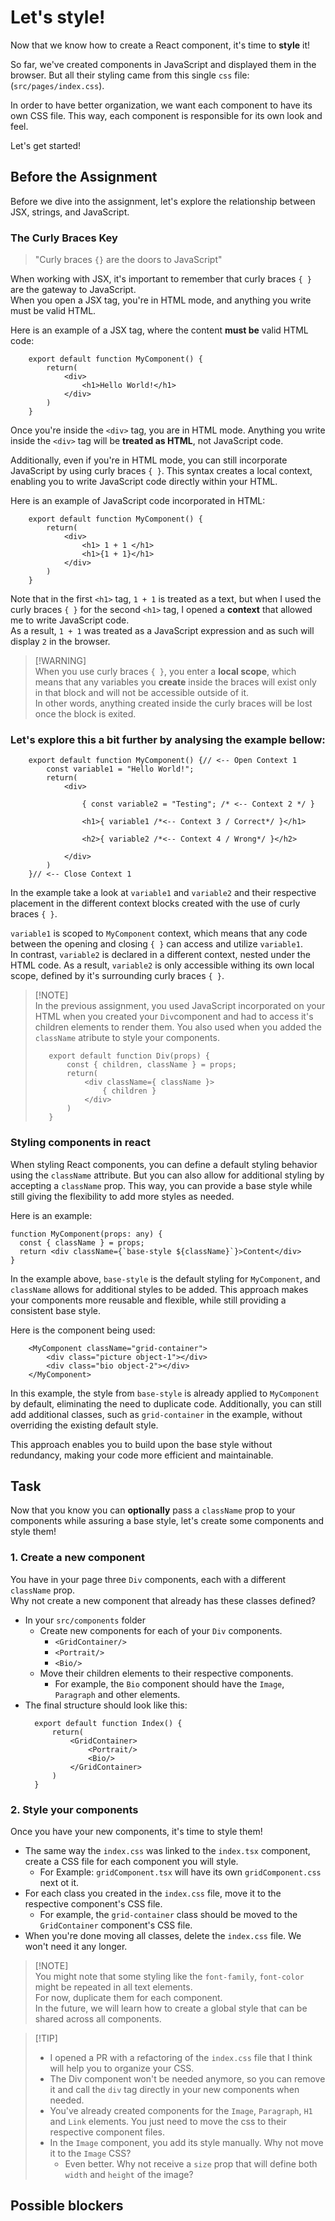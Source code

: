 # Let's style!

Now that we know how to create a React component, it's time to **style** it!<br/>

So far, we've created components in JavaScript and displayed them in the browser. But all their styling came from this single `css` file: (`src/pages/index.css`).<br/>

In order to have better organization, we want each component to have its own CSS file. This way, each component is responsible for its own look and feel. 

Let's get started!<br/>

## Before the Assignment

Before we dive into the assignment, let's explore the relationship between JSX, strings, and JavaScript.

### The Curly Braces Key


> "Curly braces `{}` are the doors to JavaScript"

When working with JSX, it's important to remember that curly braces `{ }` are the gateway to JavaScript.<br/> 
When you open a JSX tag, you're in HTML mode, and anything you write must be valid HTML. 

Here is an example of a JSX tag, where the content **must be** valid HTML code:

```tsx
    export default function MyComponent() {
        return(
            <div>
                <h1>Hello World!</h1>
            </div>
        )
    }
```

Once you're inside the `<div>` tag, you are in HTML mode. Anything you write inside the `<div>` tag will be **treated as HTML**, not JavaScript code.

Additionally, even if you're in HTML mode, you can still incorporate JavaScript by using curly braces `{ }`. This syntax creates a local context, enabling you to write JavaScript code directly within your HTML.

Here is an example of JavaScript code incorporated in HTML:

```tsx
    export default function MyComponent() {
        return(
            <div>
                <h1> 1 + 1 </h1>
                <h1>{1 + 1}</h1>
            </div>
        )
    }
```

Note that in the first `<h1>` tag, `1 + 1` is treated as a text, but when I used the curly braces `{ }` for the second `<h1>` tag, I opened a **context** that allowed me to write JavaScript code.<br/>
As a result, `1 + 1` was treated as a JavaScript expression and as such will display `2` in the browser.


> [!WARNING]<br/>
> When you use curly braces `{ }`, you enter a **local scope**, which means that any variables you **create** inside the braces will exist only in that block and will not be accessible outside of it.<br/>
> In other words, anything created inside the curly braces will be lost once the block is exited.

### Let's explore this a bit further by analysing the example bellow:

```tsx
    export default function MyComponent() {// <-- Open Context 1
        const variable1 = "Hello World!"; 
        return(
            <div> 

                { const variable2 = "Testing"; /* <-- Context 2 */ }

                <h1>{ variable1 /*<-- Context 3 / Correct*/ }</h1> 

                <h2>{ variable2 /*<-- Context 4 / Wrong*/ }</h2>

            </div>
        )
    }// <-- Close Context 1
```
In the example take a look at `variable1` and `variable2` and their respective placement in the different context blocks created with the use of curly braces `{ }`.

`variable1` is scoped to `MyComponent` context, which means that any code between the opening and closing `{ }` can access and utilize `variable1`.<br/>
In contrast, `variable2` is declared in a different context, nested under the HTML code. As a result, `variable2` is only accessible withing its own local scope, defined by it's surrounding curly braces `{ }`.

> [!NOTE]<br/>
> In the previous assignment, you used JavaScript incorporated on your HTML when you created your `Div`component and had to access it's children elements to render them. You also used when you added the `className` atribute to style your components.
>```tsx
>    export default function Div(props) {
>        const { children, className } = props;
>        return(
>            <div className={ className }>
>                { children }
>            </div>
>        )
>    }
>```

### Styling components in react

When styling React components, you can define a default styling behavior using the `className` attribute. But you can also allow for additional styling by accepting a `className` prop. This way, you can provide a base style while still giving the flexibility to add more styles as needed. 

Here is an example:

```tsx
function MyComponent(props: any) {
  const { className } = props;
  return <div className={`base-style ${className}`}>Content</div>
}
```

In the example above, `base-style` is the default styling for `MyComponent`, and `className` allows for additional styles to be added. This approach makes your components more reusable and flexible, while still providing a consistent base style.

Here is the component being used:

```tsx
    <MyComponent className="grid-container">
        <div class="picture object-1"></div>
        <div class="bio object-2"></div>
    </MyComponent>
```

In this example, the style from `base-style` is already applied to `MyComponent` by default, eliminating the need to duplicate code. Additionally, you can still add additional classes, such as `grid-container` in the example, without overriding the existing default style. 

This approach enables you to build upon the base style without redundancy, making your code more efficient and maintainable. 

## Task

Now that you know you can **optionally** pass a `className` prop to your components while assuring a base style, let's create some components and style them!

### 1. Create a new component

You have in your page three `Div` components, each with a different `className` prop.<br/>
Why not create a new component that already has these classes defined?

- In your `src/components` folder 
  - Create new components for each of your `Div` components.
    - `<GridContainer/>`
    - `<Portrait/>`
    - `<Bio/>`
  - Move their children elements to their respective components.
    - For example, the `Bio` component should have the `Image`, `Paragraph` and other elements.
- The final structure should look like this:
  ```tsx
    export default function Index() {
        return(
            <GridContainer>
                <Portrait/>
                <Bio/>
            </GridContainer>
        )
    }
  ```

### 2. Style your components

Once you have your new components, it's time to style them!

- The same way the `index.css` was linked to the `index.tsx` component, create a CSS file for each component you will style.
  - For Example: `gridComponent.tsx` will have its own `gridComponent.css` next ot it.
- For each class you created in the `index.css` file, move it to the respective component's CSS file.
  - For example, the `grid-container` class should be moved to the `GridContainer` component's CSS file.
- When you're done moving all classes, delete the `index.css` file. We won't need it any longer.


> [!NOTE]<br/>
> You might note that some styling like the `font-family`, `font-color` might be repeated in all text elements. <br/>
> For now, duplicate them for each component. <br/>
> In the future, we will learn how to create a global style that can be shared across all components.

> [!TIP]<br/>
> - I opened a PR with a refactoring of the `index.css` file that I think will help you to organize your CSS.
> - The Div component won't be needed anymore, so you can remove it and call the `div` tag directly in your new components when needed.
> - You've already created components for the `Image`, `Paragraph`, `H1` and `Link` elements. You just need to move the css to their respective component files.
> - In the `Image` component, you add its style manually. Why not move it to the `Image` CSS?
>   - Even better. Why not receive a `size` prop that will define both `width` and `height` of the image?

## Possible blockers
